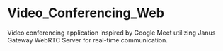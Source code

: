 # Video_Conferencing_Web
Video conferencing application inspired by Google Meet utilizing Janus Gateway WebRTC Server for real-time communication.
